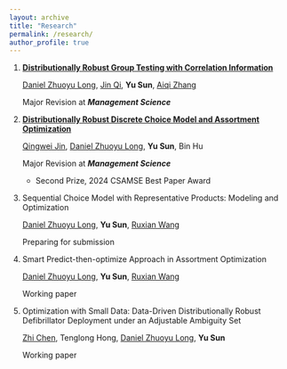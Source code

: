 ```yaml
---
layout: archive
title: "Research"
permalink: /research/
author_profile: true
---
```


1. [**Distributionally Robust Group Testing with Correlation Information**](https://papers.ssrn.com/sol3/papers.cfm?abstract_id=4284685)

   [Daniel Zhuoyu Long](https://www1.se.cuhk.edu.hk/~zylong/), [Jin Qi](https://www.ieda.ust.hk/eng/faculty-staff.php?catid=5&sid=15&id=22), **Yu Sun**, [Aiqi Zhang](https://sites.google.com/view/aqzhang)

   Major Revision at _**Management Science**_ 

2. [**Distributionally Robust Discrete Choice Model and Assortment Optimization**](https://papers.ssrn.com/sol3/papers.cfm?abstract_id=4045001)

   [Qingwei Jin](https://person.zju.edu.cn/en/qingweijin), [Daniel Zhuoyu Long](https://www1.se.cuhk.edu.hk/~zylong/), **Yu Sun**, Bin Hu

   Major Revision at _**Management Science**_

   -	Second Prize, 2024 CSAMSE Best Paper Award

3. Sequential Choice Model with Representative Products: Modeling and Optimization

   [Daniel Zhuoyu Long](https://www1.se.cuhk.edu.hk/~zylong/), **Yu Sun**, [Ruxian Wang](https://carey.jhu.edu/faculty/faculty-directory/ruxian-wang-phd)

   Preparing for submission

4. Smart Predict-then-optimize Approach in Assortment Optimization

   [Daniel Zhuoyu Long](https://www1.se.cuhk.edu.hk/~zylong/), **Yu Sun**, [Ruxian Wang](https://carey.jhu.edu/faculty/faculty-directory/ruxian-wang-phd)

   Working paper

5. Optimization with Small Data: Data-Driven Distributionally Robust Defibrillator Deployment under an Adjustable Ambiguity Set

   [Zhi Chen](https://sites.google.com/view/z-chen), Tenglong Hong, [Daniel Zhuoyu Long](https://www1.se.cuhk.edu.hk/~zylong/), **Yu Sun**

   Working paper



